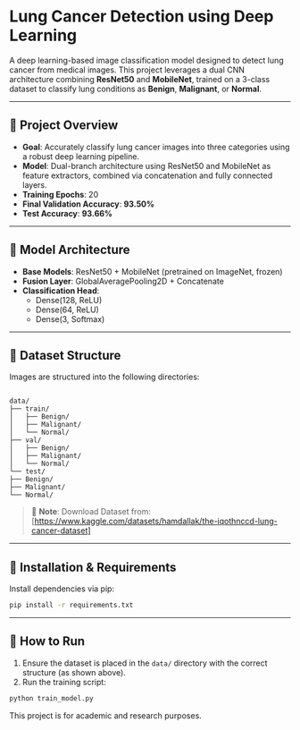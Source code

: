 # Lung Cancer Detection using Deep Learning

A deep learning-based image classification model designed to detect lung cancer from medical images. This project leverages a dual CNN architecture combining **ResNet50** and **MobileNet**, trained on a 3-class dataset to classify lung conditions as **Benign**, **Malignant**, or **Normal**.

---

## 📌 Project Overview

- **Goal**: Accurately classify lung cancer images into three categories using a robust deep learning pipeline.
- **Model**: Dual-branch architecture using ResNet50 and MobileNet as feature extractors, combined via concatenation and fully connected layers.
- **Training Epochs**: 20
- **Final Validation Accuracy**: **93.50%**
- **Test Accuracy**: **93.66%**

---

## 🧠 Model Architecture

- **Base Models**: ResNet50 + MobileNet (pretrained on ImageNet, frozen)
- **Fusion Layer**: GlobalAveragePooling2D + Concatenate
- **Classification Head**:
  - Dense(128, ReLU)
  - Dense(64, ReLU)
  - Dense(3, Softmax)

---

## 📁 Dataset Structure

Images are structured into the following directories:

```

data/
├── train/
│   ├── Benign/
│   ├── Malignant/
│   └── Normal/
├── val/
│   ├── Benign/
│   ├── Malignant/
│   └── Normal/
└── test/
├── Benign/
├── Malignant/
└── Normal/

````

> 📌 **Note**: Download Dataset from: [https://www.kaggle.com/datasets/hamdallak/the-iqothnccd-lung-cancer-dataset]
---

## 🔧 Installation & Requirements

Install dependencies via pip:

```bash
pip install -r requirements.txt
````

---

## 🚀 How to Run

1. Ensure the dataset is placed in the `data/` directory with the correct structure (as shown above).
2. Run the training script:

```bash
python train_model.py
```

This project is for academic and research purposes.
